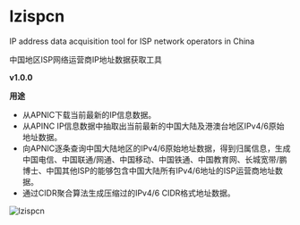 # lzispcn
IP address data acquisition tool for ISP network operators in China

中国地区ISP网络运营商IP地址数据获取工具

**v1.0.0**

**用途**

<ul><li>从APNIC下载当前最新的IP信息数据。</li>

<li>从APINC IP信息数据中抽取出当前最新的中国大陆及港澳台地区IPv4/6原始地址数据。</li>

<li>向APNIC逐条查询中国大陆地区的IPv4/6原始地址数据，得到归属信息，生成中国电信、中国联通/网通、中国移动、中国铁通、中国教育网、长城宽带/鹏博士、中国其他ISP的能够包含中国大陆所有IPv4/6地址的ISP运营商地址数据。</li>

<li>通过CIDR聚合算法生成压缩过的IPv4/6 CIDR格式地址数据。</li></ul>

![lzispcn](https://user-images.githubusercontent.com/73221087/229587948-7758d3a1-68bd-4cf0-b582-a78a5e8a07e5.jpg)
